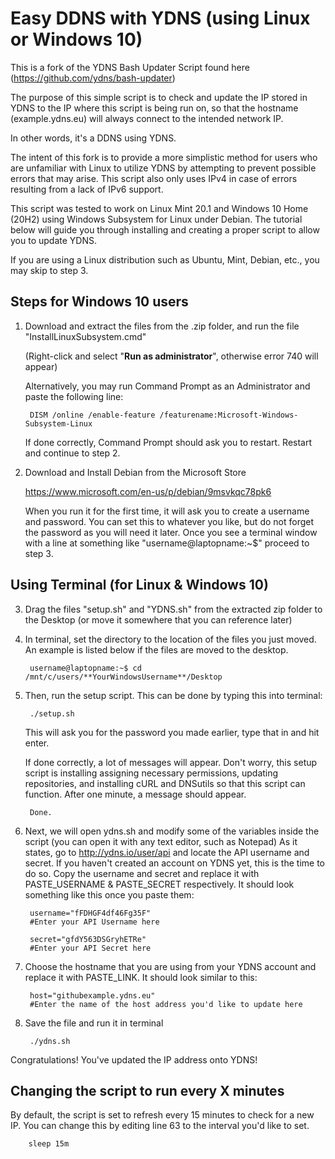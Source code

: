 # Easy DDNS with YDNS (using Linux or Windows 10)

This is a fork of the YDNS Bash Updater Script found here (https://github.com/ydns/bash-updater)

The purpose of this simple script is to check and update the IP stored in YDNS to the IP where this script is being run on, so that the hostname (example.ydns.eu) will always connect to the intended network IP. 

In other words, it's a DDNS using YDNS. 

The intent of this fork is to provide a more simplistic method for users who are unfamiliar with Linux to utilize YDNS by attempting to prevent possible errors that may arise. This script also only uses IPv4 in case of errors resulting from a lack of IPv6 support. 

This script was tested to work on Linux Mint 20.1 and Windows 10 Home (20H2) using Windows Subsystem for Linux under Debian. The tutorial below will guide you through installing and creating a proper script to allow you to update YDNS.

If you are using a Linux distribution such as Ubuntu, Mint, Debian, etc., you may skip to step 3.
## Steps for Windows 10 users

1) Download and extract the files from the .zip folder, and run the file "InstallLinuxSubsystem.cmd" 

	(Right-click and select "**Run as administrator**", otherwise error 740 will appear)

	Alternatively, you may run Command Prompt as an Administrator and paste the following line:

		DISM /online /enable-feature /featurename:Microsoft-Windows-Subsystem-Linux
		
	If done correctly, Command Prompt should ask you to restart. Restart and continue to step 2.
	
2) Download and Install Debian from the Microsoft Store

	https://www.microsoft.com/en-us/p/debian/9msvkqc78pk6
	
	When you run it for the first time, it will ask you to create a username and password. You can set this to whatever you like, but do not forget the password as you will need it later. Once you see a terminal window with a line at something like "username@laptopname:~$" proceed to step 3.
	
## Using Terminal (for Linux & Windows 10)

3) Drag the files "setup.sh" and "YDNS.sh" from the extracted zip folder to the Desktop (or move it somewhere that you can reference later)
4) In terminal, set the directory to the location of the files you just moved. An example is listed below if the files are moved to the desktop.

		username@laptopname:~$ cd /mnt/c/users/**YourWindowsUsername**/Desktop
5) Then, run the setup script. This can be done by typing this into terminal:

		./setup.sh
	This will ask you for the password you made earlier, type that in and hit enter.
	
	If done correctly, a lot of messages will appear. Don't worry, this setup script is installing assigning necessary permissions, updating repositories, and installing cURL and DNSutils so that this script can function. After one minute, a message should appear.
	
		Done.
6) Next, we will open ydns.sh and modify some of the variables inside the script (you can open it with any text editor, such as Notepad)
	As it states, go to http://ydns.io/user/api and locate the API username and secret.
		If you haven't created an account on YDNS yet, this is the time to do so.
	Copy the username and secret and replace it with PASTE_USERNAME & PASTE_SECRET respectively. It should look something like this once you paste them:
	
		username="fFDHGF4df46Fg35F" 
		#Enter your API Username here
		
		secret="gfdY563DSGryhETRe" 
		#Enter your API Secret here

7) Choose the hostname that you are using from your YDNS account and replace it with PASTE_LINK. It should look similar to this:

		host="githubexample.ydns.eu" 
		#Enter the name of the host address you'd like to update here

8) Save the file and run it in terminal

		./ydns.sh
		
Congratulations! You've updated the IP address onto YDNS!
## Changing the script to run every X minutes

By default, the script is set to refresh every 15 minutes to check for a new IP. You can change this by editing line 63 to the interval you'd like to set. 

		sleep 15m
